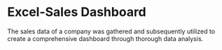 # Excel-Sales Dashboard
The sales data of a company was gathered and subsequently utilized to create a comprehensive dashboard through thorough data analysis.
